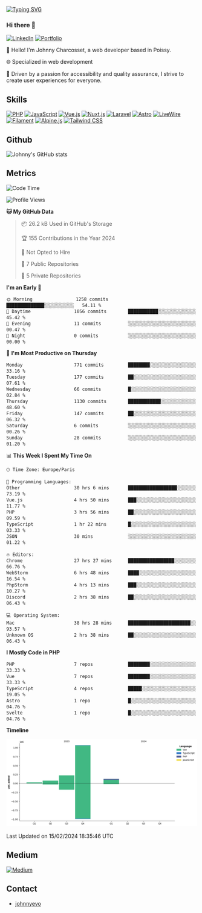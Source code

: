 [![Typing SVG](https://readme-typing-svg.demolab.com?font=Fira+Code&pause=1000&random=false&width=435&lines=Johnny+Charcosset;Web+Developer)](https://git.io/typing-svg)

### Hi there 👋
[![LinkedIn](https://img.shields.io/badge/LinkedIn-0077B5?style=for-the-badge&logo=linkedin&logoColor=white)](https://www.linkedin.com/in/johnny-charcosset/)
[![Portfolio](https://img.shields.io/badge/Portfolio-4285F4?style=for-the-badge&logo=google-chrome&logoColor=white)](https://johnnyevo.github.io/)

👋 Hello! I'm Johnny Charcosset, a web developer based in Poissy.

🌐 Specialized in web development

🚀 Driven by a passion for accessibility and quality assurance, I strive to create user experiences for everyone.

## Skills

[![PHP](https://img.shields.io/badge/PHP-777BB4?style=for-the-badge&logo=php&logoColor=white)](https://www.php.net/)
[![JavaScript](https://img.shields.io/badge/JavaScript-F7DF1E?style=for-the-badge&logo=javascript&logoColor=black)](https://developer.mozilla.org/en-US/docs/Web/JavaScript)
[![Vue.js](https://img.shields.io/badge/Vue.js-4FC08D?style=for-the-badge&logo=vue.js&logoColor=white)](https://vuejs.org/)
[![Nuxt.js](https://img.shields.io/badge/Nuxt.js-00C58E?style=for-the-badge&logo=nuxt.js&logoColor=white)](https://nuxtjs.org/)
[![Laravel](https://img.shields.io/badge/Laravel-FF2D20?style=for-the-badge&logo=laravel&logoColor=white)](https://laravel.com/)
[![Astro](https://img.shields.io/badge/Astro-0B3E59?style=for-the-badge&logo=astro&logoColor=white)](https://astro.build/)
[![LiveWire](https://img.shields.io/badge/LiveWire-FF3E00?style=for-the-badge&logo=livewire&logoColor=white)](https://laravel-livewire.com/)
[![Filament](https://img.shields.io/badge/Filament-253E46?style=for-the-badge&logo=https://filamentphp.com/favicon/favicon-32x32.png?v=w1dBNxT7Wg&logoColor=white)](https://filamentadmin.com/)
[![Alpine.js](https://img.shields.io/badge/Alpine.js-8BC0D0?style=for-the-badge&logo=alpine.js&logoColor=black)](https://alpinejs.dev/)
[![Tailwind CSS](https://img.shields.io/badge/Tailwind_CSS-38B2AC?style=for-the-badge&logo=tailwind-css&logoColor=white)](https://tailwindcss.com/)

## Github

![Johnny's GitHub stats](https://github-readme-stats.vercel.app/api?username=JohnnyEvo&show_icons=true&theme=transparent)

## Metrics

<!--START_SECTION:waka-->
![Code Time](http://img.shields.io/badge/Code%20Time-59%20hrs%2033%20mins-blue)

![Profile Views](http://img.shields.io/badge/Profile%20Views-0-blue)

**🐱 My GitHub Data** 

> 📦 26.2 kB Used in GitHub's Storage 
 > 
> 🏆 155 Contributions in the Year 2024
 > 
> 🚫 Not Opted to Hire
 > 
> 📜 7 Public Repositories 
 > 
> 🔑 5 Private Repositories 
 > 
**I'm an Early 🐤** 

```text
🌞 Morning                1258 commits        ██████████████░░░░░░░░░░░   54.11 % 
🌆 Daytime                1056 commits        ███████████░░░░░░░░░░░░░░   45.42 % 
🌃 Evening                11 commits          ░░░░░░░░░░░░░░░░░░░░░░░░░   00.47 % 
🌙 Night                  0 commits           ░░░░░░░░░░░░░░░░░░░░░░░░░   00.00 % 
```
📅 **I'm Most Productive on Thursday** 

```text
Monday                   771 commits         ████████░░░░░░░░░░░░░░░░░   33.16 % 
Tuesday                  177 commits         ██░░░░░░░░░░░░░░░░░░░░░░░   07.61 % 
Wednesday                66 commits          █░░░░░░░░░░░░░░░░░░░░░░░░   02.84 % 
Thursday                 1130 commits        ████████████░░░░░░░░░░░░░   48.60 % 
Friday                   147 commits         ██░░░░░░░░░░░░░░░░░░░░░░░   06.32 % 
Saturday                 6 commits           ░░░░░░░░░░░░░░░░░░░░░░░░░   00.26 % 
Sunday                   28 commits          ░░░░░░░░░░░░░░░░░░░░░░░░░   01.20 % 
```


📊 **This Week I Spent My Time On** 

```text
🕑︎ Time Zone: Europe/Paris

💬 Programming Languages: 
Other                    30 hrs 6 mins       ██████████████████░░░░░░░   73.19 % 
Vue.js                   4 hrs 50 mins       ███░░░░░░░░░░░░░░░░░░░░░░   11.77 % 
PHP                      3 hrs 56 mins       ██░░░░░░░░░░░░░░░░░░░░░░░   09.59 % 
TypeScript               1 hr 22 mins        █░░░░░░░░░░░░░░░░░░░░░░░░   03.33 % 
JSON                     30 mins             ░░░░░░░░░░░░░░░░░░░░░░░░░   01.22 % 

🔥 Editors: 
Chrome                   27 hrs 27 mins      █████████████████░░░░░░░░   66.76 % 
WebStorm                 6 hrs 48 mins       ████░░░░░░░░░░░░░░░░░░░░░   16.54 % 
PhpStorm                 4 hrs 13 mins       ███░░░░░░░░░░░░░░░░░░░░░░   10.27 % 
Discord                  2 hrs 38 mins       ██░░░░░░░░░░░░░░░░░░░░░░░   06.43 % 

💻 Operating System: 
Mac                      38 hrs 28 mins      ███████████████████████░░   93.57 % 
Unknown OS               2 hrs 38 mins       ██░░░░░░░░░░░░░░░░░░░░░░░   06.43 % 
```

**I Mostly Code in PHP** 

```text
PHP                      7 repos             ████████░░░░░░░░░░░░░░░░░   33.33 % 
Vue                      7 repos             ████████░░░░░░░░░░░░░░░░░   33.33 % 
TypeScript               4 repos             █████░░░░░░░░░░░░░░░░░░░░   19.05 % 
Astro                    1 repo              █░░░░░░░░░░░░░░░░░░░░░░░░   04.76 % 
Svelte                   1 repo              █░░░░░░░░░░░░░░░░░░░░░░░░   04.76 % 
```



**Timeline**

![Lines of Code chart](https://raw.githubusercontent.com/JohnnyEvo/JohnnyEvo/main/assets/bar_graph.png)


 Last Updated on 15/02/2024 18:35:46 UTC
<!--END_SECTION:waka-->

## Medium

[![Medium](https://github-readme-medium.vercel.app/?username=johnny.charcosset&limit=3)](https://medium.com/@@johnny.charcosset)

## Contact

- [johnnyevo](https://johnnyevo.github.io/)
